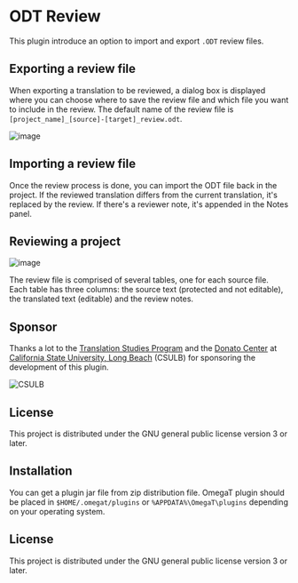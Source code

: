 # ODT Review

This plugin introduce an option to import and export `.ODT` review files. 

## Exporting a review file

When exporting a translation to be reviewed, a dialog box is displayed where you can choose where to save the review file and which file you want to include in the review. The default name of the review file is `[project_name]_[source]-[target]_review.odt`.

![image](https://github.com/briacp/plugin-odt-review/assets/4170697/d127bdc2-1fc8-46a1-bde4-155cad0e5150)

## Importing a review file

Once the review process is done, you can import the ODT file back in the project. If the reviewed translation differs from the current translation, it's replaced by the review. If there's a reviewer note, it's appended in the Notes panel.

## Reviewing a project

![image](https://github.com/briacp/plugin-odt-review/assets/4170697/ce004dee-7ca3-43d6-96a0-fe541b37116e)

The review file is comprised of several tables, one for each source file. Each table has three columns: the source text (protected and not editable), the translated text (editable) and the review notes.

## Sponsor

Thanks a lot to the [Translation Studies Program](https://www.csulb.edu/clorinda-donato-center/programs) and the [Donato Center](https://www.csulb.edu/clorinda-donato-center) at [California State University, Long Beach](https://www.csulb.edu/) (CSULB) for sponsoring the development of this plugin.

![CSULB](https://www.csulb.edu/themes/custom/csulb/images/lb.svg)

## License

This project is distributed under the GNU general public license version 3 or later.

## Installation

You can get a plugin jar file from zip distribution file.
OmegaT plugin should be placed in `$HOME/.omegat/plugins` or `%APPDATA%\OmegaT\plugins`
depending on your operating system.

## License

This project is distributed under the GNU general public license version 3 or later.
